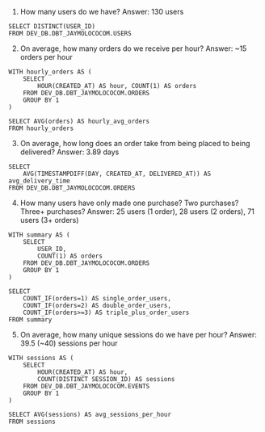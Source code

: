 1. How many users do we have? 
Answer: 130 users

```
SELECT DISTINCT(USER_ID)
FROM DEV_DB.DBT_JAYMOLOCOCOM.USERS
```

2. On average, how many orders do we receive per hour? 
Answer: ~15 orders per hour

```
WITH hourly_orders AS (
    SELECT 
        HOUR(CREATED_AT) AS hour, COUNT(1) AS orders
    FROM DEV_DB.DBT_JAYMOLOCOCOM.ORDERS
    GROUP BY 1
)

SELECT AVG(orders) AS hourly_avg_orders
FROM hourly_orders
```

3. On average, how long does an order take from being placed to being delivered? 
Answer: 3.89 days

```
SELECT 
    AVG(TIMESTAMPDIFF(DAY, CREATED_AT, DELIVERED_AT)) AS avg_delivery_time
FROM DEV_DB.DBT_JAYMOLOCOCOM.ORDERS
```

4. How many users have only made one purchase? Two purchases? Three+ purchases? 
Answer: 25 users (1 order), 28 users (2 orders), 71 users (3+ orders)

```
WITH summary AS (
    SELECT 
        USER_ID, 
        COUNT(1) AS orders 
    FROM DEV_DB.DBT_JAYMOLOCOCOM.ORDERS
    GROUP BY 1
)

SELECT 
    COUNT_IF(orders=1) AS single_order_users,
    COUNT_IF(orders=2) AS double_order_users,
    COUNT_IF(orders>=3) AS triple_plus_order_users
FROM summary
```

5. On average, how many unique sessions do we have per hour? 
Answer: 39.5 (~40) sessions per hour

```
WITH sessions AS (
    SELECT 
        HOUR(CREATED_AT) AS hour, 
        COUNT(DISTINCT SESSION_ID) AS sessions
    FROM DEV_DB.DBT_JAYMOLOCOCOM.EVENTS
    GROUP BY 1
)

SELECT AVG(sessions) AS avg_sessions_per_hour
FROM sessions
```